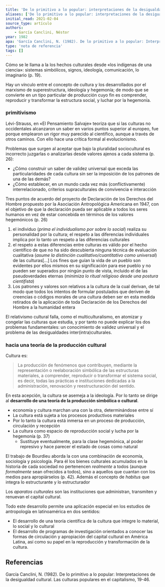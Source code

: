 ```yaml
---
title: 'De lo primitivo a lo popular: interpretaciones de la desigualdad cultural'
aliases: ['De lo primitivo a lo popular: interpretaciones de la desigualdad cultural', 'García Canclini (1982)']
initial_read: 2021-02-04
source_type: artículo
authors: 
    - García Canclini, Néstor
year: 1982
apa: 'García Canclini, N. (1982). De lo primitivo a lo popular: Interpretaciones de la desigualdad cultural. Las culturas populares en el capitalismo, 19-46.'
type: 'nota de referencia'
tags: []
---
```


Cómo se le llama a la los hechos culturales desde «los indígenas de una ciencia»: sistemas simbólicos, signos, ideología, comunicación, lo imaginario (p. 19).

Hay un vínculo entre el concepto de cultura y los desarrollados por el marxismo de superestructura, ideología y hegemonía; de modo que se convierte en un tipo particular de producción cuyo fin es comprender, reproducir y transformar la estructura social, y luchar por la hegemonía.

### primitivismo

Lévi-Strauss, en «El Pensamiento Salvaje» teoriza que si las culturas no occidentales alcanzaron un saber en varios puntos superior al europeo, fue porque emplearon un rigor muy parecido al científico, aunque a través de otros caminos. Con ello hace una crítica formal al evolucionismo.

Problemas que surgen al aceptar que bajo la pluralidad sociocultural es incorrecto juzgarlas o analizarlas desde valores ajenos a cada sistema (p. 26):
- ¿Cómo construir un saber de validez universal que exceda las particularidades de cada cultura sin ser la imposición de los patrones de una de las demás?
- ¿Cómo establecer, en un mundo cada vez más (conflictivamente) interrelacionado, criterios supraculturales de convivencia e interacción

Tres puntos de acuerdo del proyecto de Declaración de los Derechos del Hombre propuesto por la Asociación Antropológica Americana en 1947, con el objetivo de que la declaración pueda ser aplicable a todos los seres humanos en vez de estar concebida en términos de los valores hegemónicos (p. 26)

1. el individuo (*prima el individualismo por sobre lo social*) realiza su personalidad por la cultura; el respeto a las diferencias individuales implica por lo tanto un respeto a las diferencias culturales
2. el respeto a estas diferencias entre culturas es válido por el hecho científico de que no ha sido descubierta ninguna técnica de evaluación cualitativa (*asume la distinción cualitativo/cuantitativo como universal*) de las culturas\[...\] Los fines que guían la vida de un pueblo son evidentes por ellos mismos en su significación para ese pueblo y no pueden ser superados por ningún punto de vista, incluido el de las pseudoverdades eternas (*minimiza lo ritual religioso desde una postura cientifista*)
3. Los patrones y valores son relativos a la cultura de la cual derivan, de tal modo que todos los intentos de formular postulados que deriven de creencias o códigos morales de una cultura deben ser en esta medida retirados de la aplicación de toda Declaración de los Derechos del Hombre a la humanidad entera

El relativismo cultural falla, como el multiculturalismo, en atomizar y congelar las culturas que estudia, y por tanto no puede explicar los dos problemas fundamentales: un conocimiento de validez universal y el problema de las desigualdades inter(intra)culturales.

### hacia una teoría de la producción cultural

Cultura es:

>La producción de fenómenos que contribuyen, mediante la representación o reelaboración simbólica de las estructuras materiales, a comprender, reproducir o transformar el sistema social, es decir, todas las prácticas e instituciones dedicadas a la administración, renovación y reestructuración del sentido.

En esta acepción, la cultura se asemeja a la ideología. Por lo tanto se dirige al **desarrollo de una teoría de la producción simbólica o cultural**.

- economía y cultura marchan una con la otra, determinándose entre sí
- La cultura está sujeta a los procesos productivos materiales
- Por lo tanto la cultura está inmersa en un proceso de producción, circulación y recepción
- La cultura como espacio de reproducción social y lucha por la hegemonía (p. 37)
    - Sustituye eventualmente, para la clase hegemónica, al poder represivo y hace parecer el estado de cosas como natural

El trabajo de Bourdieu aborda la con una combinación de economía, sociología y psicología. Para él los bienes culturales acumulados en la historia de cada sociedad no pertenencen *realmente* a todos (aunque *formalmente* sean ofrecidos a todos), sino a aquellos que cuantan con los medios para apropiárselos (p. 42). Además el concepto de *habitus* que integra lo estructurante y lo estructurador
 
Los *aparatos culturales* son las instituciones que administran, transmiten y renuevan el capital cultural.

Todo este desarrollo permite una aplicación especial en los estudios de antropología en latinoamérica en dos sentidos:

- El desarrollo de una teoría científica de la cultura que integre lo material, lo social y lo cultural
- El desarrollo de programas de investigación orientados a conocer las formas de circulación y apropiación del capital cultural en América Latina, así como su papel en la reproducción y transformación de la cultura.

## Referencias

García Canclini, N. (1982). De lo primitivo a lo popular: Interpretaciones de la desigualdad cultural. Las culturas populares en el capitalismo, 19-46.
